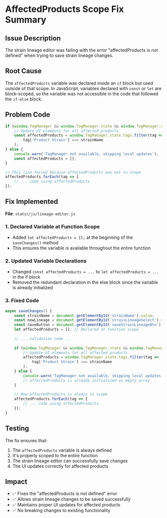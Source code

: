 # AffectedProducts Scope Fix Summary

## Issue Description
The strain lineage editor was failing with the error "affectedProducts is not defined" when trying to save strain lineage changes.

## Root Cause
The `affectedProducts` variable was declared inside an `if` block but used outside of that scope. In JavaScript, variables declared with `const` or `let` are block-scoped, so the variable was not accessible in the code that followed the `if-else` block.

## Problem Code
```javascript
if (window.TagManager && window.TagManager.state && window.TagManager.state.tags && Array.isArray(window.TagManager.state.tags)) {
    // Update UI elements for all affected products
    const affectedProducts = window.TagManager.state.tags.filter(tag => 
        tag['Product Strain'] === strainName
    );
} else {
    console.warn('TagManager not available, skipping local updates');
    const affectedProducts = [];
}

// This line failed because affectedProducts was not in scope
affectedProducts.forEach(tag => {
    // ... code using affectedProducts
});
```

## Fix Implemented
**File**: `static/js/lineage-editor.js`

### 1. Declared Variable at Function Scope
- Added `let affectedProducts = [];` at the beginning of the `saveChanges()` method
- This ensures the variable is available throughout the entire function

### 2. Updated Variable Declarations
- Changed `const affectedProducts = ...` to `let affectedProducts = ...` in the if block
- Removed the redundant declaration in the else block since the variable is already initialized

### 3. Fixed Code
```javascript
async saveChanges() {
    const strainName = document.getElementById('strainName').value;
    const newLineage = document.getElementById('strainLineageSelect').value;
    const saveButton = document.getElementById('saveStrainLineageBtn');
    let affectedProducts = []; // Declared at function scope
    
    // ... validation code ...
    
    if (window.TagManager && window.TagManager.state && window.TagManager.state.tags && Array.isArray(window.TagManager.state.tags)) {
        // Update UI elements for all affected products
        affectedProducts = window.TagManager.state.tags.filter(tag => 
            tag['Product Strain'] === strainName
        );
    } else {
        console.warn('TagManager not available, skipping local updates');
        // affectedProducts is already initialized as empty array
    }
    
    // Now affectedProducts is always in scope
    affectedProducts.forEach(tag => {
        // ... code using affectedProducts
    });
}
```

## Testing
The fix ensures that:
1. The `affectedProducts` variable is always defined
2. It's properly scoped to the entire function
3. The strain lineage editor can successfully save changes
4. The UI updates correctly for affected products

## Impact
- ✅ Fixes the "affectedProducts is not defined" error
- ✅ Allows strain lineage changes to be saved successfully
- ✅ Maintains proper UI updates for affected products
- ✅ No breaking changes to existing functionality 